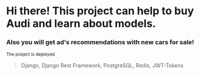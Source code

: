 # Hi there! This project can help to buy Audi and learn about models.
### Also you will get ad's recommendations with new cars for sale!

<sub>The project is deployed</sub>
> Django, Django Rest Framework, PostgreSQL, Redis, JWT-Tokens